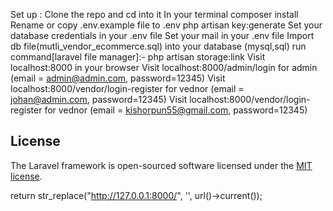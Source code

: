 Set up :
Clone the repo and cd into it
In your terminal composer install
Rename or copy .env.example file to .env
php artisan key:generate
Set your database credentials in your .env file
Set your mail in your .env file 
Import db file(mutli_vendor_ecommerce.sql) into your database (mysql,sql)
run command[laravel file manager]:- php artisan storage:link
Visit localhost:8000 in your browser
Visit localhost:8000/admin/login for admin (email = admin@admin.com, password=12345) 
Visit localhost:8000/vendor/login-register for vednor (email = johan@admin.com, password=12345)
Visit localhost:8000/vendor/login-register for vednor (email = kishorpun55@gmail.com, password=12345)


## License

The Laravel framework is open-sourced software licensed under the [MIT license](https://opensource.org/licenses/MIT).

 return str_replace("http://127.0.0.1:8000/", '', url()->current());
